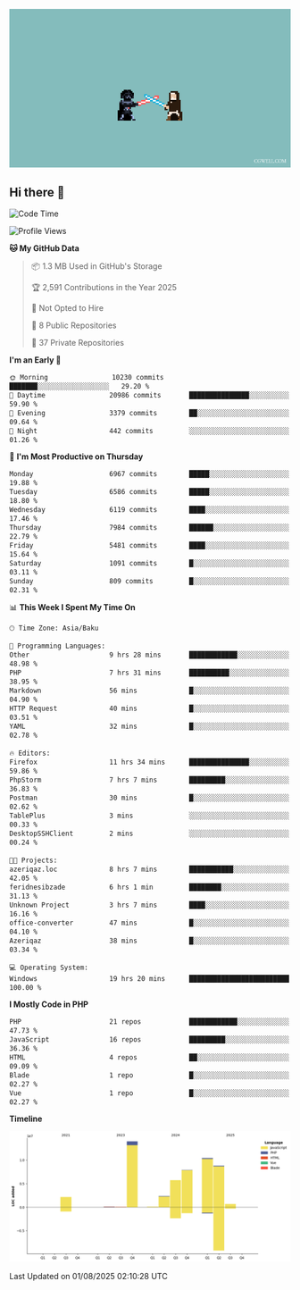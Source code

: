 <!--WALLPAPER-->
![Wallpaper](assets/wallpapers/12.gif)
<!--/WALLPAPER-->

## Hi there 👋

<!--START_SECTION:waka-->
![Code Time](http://img.shields.io/badge/Code%20Time-10%20hrs%2013%20mins-blue)

![Profile Views](http://img.shields.io/badge/Profile%20Views-0-blue)

**🐱 My GitHub Data** 

> 📦 1.3 MB Used in GitHub's Storage 
 > 
> 🏆 2,591 Contributions in the Year 2025
 > 
> 🚫 Not Opted to Hire
 > 
> 📜 8 Public Repositories 
 > 
> 🔑 37 Private Repositories 
 > 
**I'm an Early 🐤** 

```text
🌞 Morning                10230 commits       ███████░░░░░░░░░░░░░░░░░░   29.20 % 
🌆 Daytime                20986 commits       ███████████████░░░░░░░░░░   59.90 % 
🌃 Evening                3379 commits        ██░░░░░░░░░░░░░░░░░░░░░░░   09.64 % 
🌙 Night                  442 commits         ░░░░░░░░░░░░░░░░░░░░░░░░░   01.26 % 
```
📅 **I'm Most Productive on Thursday** 

```text
Monday                   6967 commits        █████░░░░░░░░░░░░░░░░░░░░   19.88 % 
Tuesday                  6586 commits        █████░░░░░░░░░░░░░░░░░░░░   18.80 % 
Wednesday                6119 commits        ████░░░░░░░░░░░░░░░░░░░░░   17.46 % 
Thursday                 7984 commits        ██████░░░░░░░░░░░░░░░░░░░   22.79 % 
Friday                   5481 commits        ████░░░░░░░░░░░░░░░░░░░░░   15.64 % 
Saturday                 1091 commits        █░░░░░░░░░░░░░░░░░░░░░░░░   03.11 % 
Sunday                   809 commits         █░░░░░░░░░░░░░░░░░░░░░░░░   02.31 % 
```


📊 **This Week I Spent My Time On** 

```text
🕑︎ Time Zone: Asia/Baku

💬 Programming Languages: 
Other                    9 hrs 28 mins       ████████████░░░░░░░░░░░░░   48.98 % 
PHP                      7 hrs 31 mins       ██████████░░░░░░░░░░░░░░░   38.95 % 
Markdown                 56 mins             █░░░░░░░░░░░░░░░░░░░░░░░░   04.90 % 
HTTP Request             40 mins             █░░░░░░░░░░░░░░░░░░░░░░░░   03.51 % 
YAML                     32 mins             █░░░░░░░░░░░░░░░░░░░░░░░░   02.78 % 

🔥 Editors: 
Firefox                  11 hrs 34 mins      ███████████████░░░░░░░░░░   59.86 % 
PhpStorm                 7 hrs 7 mins        █████████░░░░░░░░░░░░░░░░   36.83 % 
Postman                  30 mins             █░░░░░░░░░░░░░░░░░░░░░░░░   02.62 % 
TablePlus                3 mins              ░░░░░░░░░░░░░░░░░░░░░░░░░   00.33 % 
DesktopSSHClient         2 mins              ░░░░░░░░░░░░░░░░░░░░░░░░░   00.24 % 

🐱‍💻 Projects: 
azeriqaz.loc             8 hrs 7 mins        ███████████░░░░░░░░░░░░░░   42.05 % 
feridnesibzade           6 hrs 1 min         ████████░░░░░░░░░░░░░░░░░   31.13 % 
Unknown Project          3 hrs 7 mins        ████░░░░░░░░░░░░░░░░░░░░░   16.16 % 
office-converter         47 mins             █░░░░░░░░░░░░░░░░░░░░░░░░   04.10 % 
Azeriqaz                 38 mins             █░░░░░░░░░░░░░░░░░░░░░░░░   03.34 % 

💻 Operating System: 
Windows                  19 hrs 20 mins      █████████████████████████   100.00 % 
```

**I Mostly Code in PHP** 

```text
PHP                      21 repos            ████████████░░░░░░░░░░░░░   47.73 % 
JavaScript               16 repos            █████████░░░░░░░░░░░░░░░░   36.36 % 
HTML                     4 repos             ██░░░░░░░░░░░░░░░░░░░░░░░   09.09 % 
Blade                    1 repo              █░░░░░░░░░░░░░░░░░░░░░░░░   02.27 % 
Vue                      1 repo              █░░░░░░░░░░░░░░░░░░░░░░░░   02.27 % 
```



**Timeline**

![Lines of Code chart](https://raw.githubusercontent.com/feridnesibzade/feridnesibzade/main/assets/bar_graph.png)


 Last Updated on 01/08/2025 02:10:28 UTC
<!--END_SECTION:waka-->
